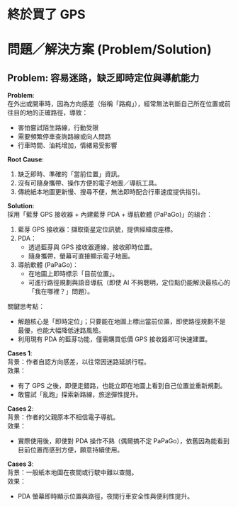 # 終於買了 GPS

# 問題／解決方案 (Problem/Solution)

## Problem: 容易迷路，缺乏即時定位與導航能力

**Problem**:  
在外出或開車時，因為方向感差（俗稱「路痴」），經常無法判斷自己所在位置或前往目的地的正確路徑，導致：
- 害怕嘗試陌生路線，行動受限  
- 需要頻繁停車查詢路線或向人問路  
- 行車時間、油耗增加，情緒易受影響  

**Root Cause**:  
1. 缺乏即時、準確的「當前位置」資訊。  
2. 沒有可隨身攜帶、操作方便的電子地圖／導航工具。  
3. 傳統紙本地圖更新慢、搜尋不便，無法即時配合行車速度提供指引。  

**Solution**:  
採用「藍芽 GPS 接收器 + 內建藍芽 PDA + 導航軟體 (PaPaGo)」的組合：  
1. 藍芽 GPS 接收器：擷取衛星定位訊號，提供經緯度座標。  
2. PDA：  
   - 透過藍芽與 GPS 接收器連線，接收即時位置。  
   - 隨身攜帶，螢幕可直接顯示電子地圖。  
3. 導航軟體 (PaPaGo)：  
   - 在地圖上即時標示「目前位置」。  
   - 可進行路徑規劃與語音導航（即使 AI 不夠聰明，定位點仍能解決最核心的「我在哪裡？」問題）。  

關鍵思考點：  
- 解題核心是「即時定位」；只要能在地圖上標出當前位置，即使路徑規劃不是最優，也能大幅降低迷路風險。  
- 利用現有 PDA 的藍芽功能，僅需購買低價 GPS 接收器即可快速建置。  

**Cases 1**:  
背景：作者自認方向感差，以往常因迷路延誤行程。  
效果：  
- 有了 GPS 之後，即便走錯路，也能立即在地圖上看到自己位置並重新規劃。  
- 敢嘗試「亂跑」探索新路線，旅途彈性提升。  

**Cases 2**:  
背景：作者的父親原本不相信電子導航。  
效果：  
- 實際使用後，即使對 PDA 操作不熟（偶爾搞不定 PaPaGo），依舊因為能看到目前位置而感到方便，願意持續使用。  

**Cases 3**:  
背景：一般紙本地圖在夜間或行駛中難以查閱。  
效果：  
- PDA 螢幕即時顯示位置與路徑，夜間行車安全性與便利性提升。